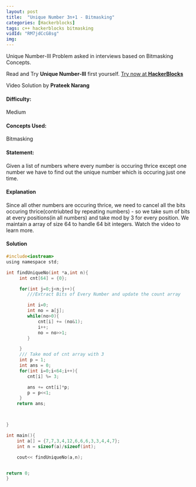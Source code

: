 ```yaml
---
layout: post
title:  "Unique Number 3n+1 - Bitmasking"
categories: [Hackerblocks]
tags: c++ hackerblocks bitmasking
vidId: "RM7jdCcG8sg"
img: 
---
```



Unique Number-III Problem asked in interviews based on Bitmasking Concepts.


Read and Try **Unique Number-III** first yourself.
[Try now at **HackerBlocks**](https://hack.codingblocks.com/practice/p/66/458)


Video Solution by **Prateek Narang**

#### **Difficulty**: 
Medium

#### **Concepts Used**:
Bitmasking

#### **Statement**:
Given a list of numbers where every number is occuring thrice except one number we have to find out the unique number which is occuring just one time.

#### **Explanation**
Since all other numbers are occuring thrice, we need to cancel all the bits occuring thrice(contriubted by repeating numbers) - so we take sum of bits at every positions(in all numbers) and take mod by 3 for every position. We maintain a array of size 64 to handle 64 bit integers. Watch the video to learn more.


#### **Solution**

```c
#include<iostream>
using namespace std;

int findUniqueNo(int *a,int n){
     int cnt[64] = {0};

     for(int j=0;j<n;j++){
        ///Extract Bits of Every Number and update the count array

        int i=0;
        int no = a[j];
        while(no>0){
            cnt[i] += (no&1);
            i++;
            no = no>>1;
        }

     }
     /// Take mod of cnt array with 3
     int p = 1;
     int ans = 0;
     for(int i=0;i<64;i++){
        cnt[i] %= 3;

        ans += cnt[i]*p;
        p = p<<1;
     }
    return ans;



}

int main(){
    int a[] = {7,7,3,4,12,6,6,6,3,3,4,4,7};
    int n = sizeof(a)/sizeof(int);

    cout<< findUniqueNo(a,n);


return 0;
}
```
